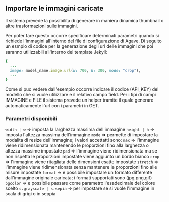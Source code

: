 ## Importare le immagini caricate

Il sistema prevede la possibilita di generare in maniera dinamica thumbnail o altre trasformazioni sulle immagini.

Per poter fare questo occorre specificare determinati parametri quando si richiede l'immagini all'interno del file di configurazione di Agave.
Di seguito un esmpio di codice per la generazione degli url delle immagini che poi saranno utilizzabili all'interno del template Jekyll:

``` ruby
{
  ...
  image: model_name.image.url(w: 700, h: 300, mode: "crop"),
  ...
}
```

Come si puo vedere dall'esempio occorre indicare il codice (API_KEY) del modello che si vuole utilizzare e il relativo campo field.
Per i tipi di campi IMMAGINE e FILE il sistema prevede un helper tramite il quale generare automaticamente l'url con i parametri in GET.

### Parametri disponibili

`width | w` => imposta la larghezza massima dell'immagine
`height | h` => imposta l'altezza massima dell'immagine
`mode` => permette di impostare la modalita di resize dell'immagine; i valori accettatti sono:
  `max` => l'immagine viene ridimensionata mantenendo le proporzioni fino alla larghezza o altezza massime impostate
  `pad` => l'immagine viene ridimensionata ma se non rispetta le proporzioni impostate viene aggiunto un bordo bianco
  `crop` => l'immagine viene ritagliata delle dimensioni esatte impostate
  `stretch` => l'immagine viene ridimensionata senza mantenere le proporzioni fino alle misure impostate
`format` => e possibile impostare un formato differente dall'immagine originale caricata; i formati supportati sono (jpg,png,gif)
`bgcolor` => e possibile passare come parametro l'esadecimale del colore scelto
`s.grayscale | s.sepia` => per impostare se si vuole l'immagine in scala di grigi o in seppia
